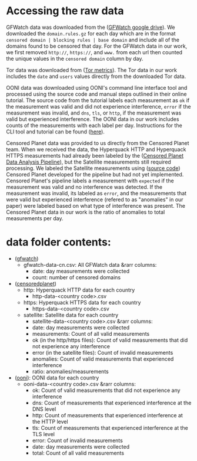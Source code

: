 # Accessing the raw data
GFWatch data was downloaded from the ([GFWatch google drive](https://drive.google.com/drive/folders/1911y0-rLfTjrcoDdgKLhMj4c8rqd0Iyd)). We downloaded the `domain.rules.gz` for each day which are in the format `censored domain | blocking rules | base domain` and include all of the domains found to be censored that day. For the GFWatch data in our work, we first removed `http://`, `https://`, and `www.` from each url then counted the unique values in the `censored domain` column by day. 

Tor data was downloaded from ([Tor metrics](https://metrics.torproject.org/userstats-relay-country.html)). The Tor data in our work includes the `date` and `users` values directly from the downloaded Tor data. 

OONI data was downloaded using OONI's command line interface tool and processed using the source code and manual steps outlined in their online tutorial. The source code from the tutorial labels each measurement as `ok` if the measurement was valid and did not experience interference, `error` if the measurement was invalid, and `dns`, `tls`, or `http`, if the measurement was valid but experienced interference. The OONI data in our work includes counts of the measurements with each label per day. Instructions for the CLI tool and tutorial can be found ([here](https://ooni.org/notebooks/tutorial-russia-data-analysis-case-study.html)).

Censored Planet data was provided to us directly from the Censored Planet team. When we received the data, the Hyperquack HTTP and Hyperquack HTTPS measurements had already been labeled by the ([Censored Planet Data Analysis Pipeline](https://github.com/censoredplanet/censoredplanet-analysis/tree/master)), but the Satellite measurements still required processing. We labeled the Satellite measurements using ([source code](https://github.com/censoredplanet/censoredplanet-analysis/blob/master/table/queries/merged_reduced_scans.sql)) Censored Planet developed for the pipeline but had not yet implemented. Censored Planet's pipeline labels a measurement with `expected` if the measurement was valid and no interference was detected. If the measurement was invalid, its labeled as `error`, and the measurements that were valid but experienced interference (refered to as "anomalies" in our paper) were labeled based on what type of interference was present. The Censored Planet data in our work is the ratio of anomalies to total measurements per day. 

# data folder contents:
- ([gfwatch](/data/gfwatch))
    - gfwatch-data-cn.csv: All GFWatch data
    &rarr columns:
        - date: day measurements were collected
        - count: number of censored domains
- ([censoredplanet](/data/censoredplanet))
    - http: Hyperquack HTTP data for each country
        - http-data-\<country code>.csv
    - https: Hyperquack HTTPS data for each country
        - https-data-\<country code>.csv
    - satellite: Satellite data for each country
        - satellite-data-\<country code>.csv
    &rarr columns:
        - date: day measurements were collected
        - measurements: Count of all valid measurements
        - ok (in the http/https files): Count of valid measurements that did not experience any interference
        - error (in the satellite files): Count of invalid measurements
        - anomalies: Count of valid measurements that experienced interference
        - ratio: anomalies/measurements
- ([ooni](/data/ooni)): OONI data for each country
    - ooni-data-\<country code>.csv
    &rarr columns:
        - ok: Count of valid measurements that did not experience any interference
        - dns: Count of measurements that experienced interference at the DNS level
        - http: Count of measurements that experienced interference at the HTTP level
        - tls: Count of measurements that experienced interference at the TLS level
        - error: Count of invalid measurements
        - date: day measurements were collected
        - total: Count of all valid measurements
